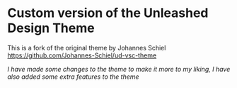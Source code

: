 # Custom version of the Unleashed Design Theme
This is a fork of the original theme by Johannes Schiel
https://github.com/Johannes-Schiel/ud-vsc-theme

_I have made some changes to the theme to make it more to my liking, I have also added some extra features to the theme_